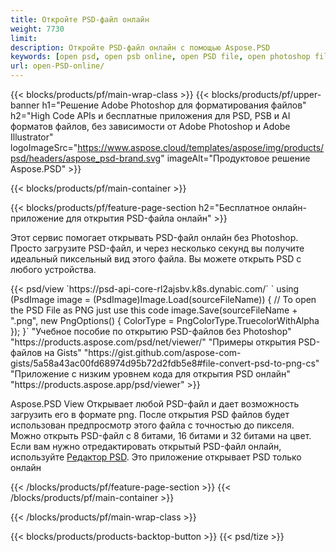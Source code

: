 ```yaml
---
title: Откройте PSD-файл онлайн
weight: 7730
limit: 
description: Откройте PSD-файл онлайн с помощью Aspose.PSD
keywords: [open psd, open psb online, open PSD file, open photoshop file, preview psd]
url: open-PSD-online/
---
```


{{< blocks/products/pf/main-wrap-class >}}
{{< blocks/products/pf/upper-banner h1="Решение Adobe Photoshop для форматирования файлов" h2="High Code APIs и бесплатные приложения для PSD, PSB и AI форматов файлов, без зависимости от Adobe Photoshop и Adobe Illustrator" logoImageSrc="https://www.aspose.cloud/templates/aspose/img/products/psd/headers/aspose_psd-brand.svg" imageAlt="Продуктовое решение Aspose.PSD" >}}

{{< blocks/products/pf/main-container >}}

{{< blocks/products/pf/feature-page-section h2="Бесплатное онлайн-приложение для открытия PSD-файла онлайн" >}}
<p>Этот сервис помогает открывать PSD-файл онлайн без Photoshop. Просто загрузите PSD-файл, и через несколько секунд вы получите идеальный пиксельный вид этого файла. Вы можете открыть PSD с любого устройства.</p>
{{< psd/view `https://psd-api-core-rl2ajsbv.k8s.dynabic.com/` 
`    using (PsdImage image = (PsdImage)Image.Load(sourceFileName))
    {
	    // To open the PSD File as PNG just use this code
        image.Save(sourceFileName + ".png",  new PngOptions() {  ColorType = PngColorType.TruecolorWithAlpha });
    }` "Учебное пособие по открытию PSD-файлов без Photoshop" "https://products.aspose.com/psd/net/viewer/" "Примеры открытия PSD-файлов на Gists" "https://gist.github.com/aspose-com-gists/5a58a43ac00fd68974d95b72d2fdb5e8#file-convert-psd-to-png-cs" "Приложение с низким уровнем кода для открытия PSD онлайн" "https://products.aspose.app/psd/viewer" >}}
<p>Aspose.PSD View Открывает любой PSD-файл и дает возможность загрузить его в формате png. После открытия PSD файлов будет использован предпросмотр этого файла с точностью до пикселя. Можно открыть PSD-файл с 8 битами, 16 битами и 32 битами на цвет. Если вам нужно отредактировать открытый PSD-файл онлайн, используйте <a href="https://products.aspose.app/psd/editor">Редактор PSD</a>. Это приложение открывает PSD только онлайн</p>
{{< /blocks/products/pf/feature-page-section >}}
{{< /blocks/products/pf/main-container >}}


{{< /blocks/products/pf/main-wrap-class >}}

{{< blocks/products/products-backtop-button >}}
{{< psd/tize >}}

